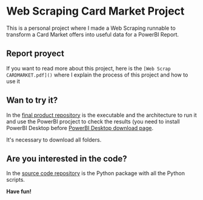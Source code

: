 # Web Scraping Card Market Project
This is a personal project where I made a Web Scraping runnable to transform a Card Market offers into useful data for a PowerBI Report.


## Report proyect
If you want to read more about this project, here is the `[Web Scrap CARDMARKET.pdf]()` where I explain the process of this project and how to use it


## Wan to try it?
In the [final product repository](final%20product) is the executable and the architecture to run it and use the PowerBI procject to check the results (you need to install PowerBI Desktop before [PowerBI Desktop download page](https://www.microsoft.com/en-us/download/details.aspx?id=58494).

It's necessary to download all folders.

## Are you interested in the code?
In the [source code repository](source%20code/packageWS) is the Python package with all the Python scripts. 



**Have fun!**


